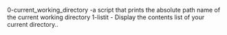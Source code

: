 0-current_working_directory -a script that prints the absolute path name of the current working directory
1-listit - Display the contents list of your current directory..

